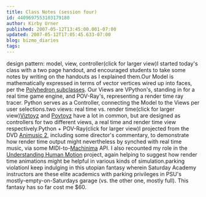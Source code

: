 ```yaml
---
title: Class Notes (session four)
id: 4409697553103179180
author: Kirby Urner
published: 2007-05-12T13:45:00.001-07:00
updated: 2007-05-12T17:05:45.633-07:00
blog: bizmo_diaries
tags: 
---
```


[](https://blogger.googleusercontent.com/img/b/R29vZ2xl/AVvXsEgmSm22XPp7kYrM-Uv-q8ACKOAwgUTSbdO9lJjrrTRCId15VZ7-4FXkBTdpCZszRlwtWCyzwC_UTEv7xTtvT_zjiqFKaN-_8fi16loUUq4bfEfThh0RxFnlFDtab7p7yzvsCNGh/s1600-h/handout1of2.png)design pattern: model, view, controller(click for larger view)I started today's class with a two page handout, and encouraged students to take some notes by writing on the handouts as I explained them.Our Model is mathematically expressed in terms of vector vertices wired up into faces, per the [Polyhedron subclasses](http://www.4dsolutions.net/cgi-bin/py2html.cgi?script=/ocn/python/polyhedra.py). Our Views are VPython's, standing in for a real time game engine, and POV-Ray's, representing a render time ray tracer. Python serves as a Controller, connecting the Model to the Views per user selections.[](https://blogger.googleusercontent.com/img/b/R29vZ2xl/AVvXsEjY082C2GTR4FCvFdU3gURVKq5opQeBLMHm8The-HpIf9b5q7J4wUDp6-W4OPhf5n_O1s6hhfTeDsXr1f1OQu9oLo_Sv_28uy7UAKopDP1PxzwBkzYbtFt7y9PHYxxycNu6eoOu/s1600-h/handout2of2.png)two views: real time vs. render time(click for larger view)[Viztoyz](http://www.4dsolutions.net/cgi-bin/py2html.cgi?script=/ocn/python/viztoyz.py) and [Povtoyz](http://www.4dsolutions.net/cgi-bin/py2html.cgi?script=/ocn/python/povtoyz.py) have a lot in common, but are designed as controllers for two different views, a real time and render time view respectively.[](https://blogger.googleusercontent.com/img/b/R29vZ2xl/AVvXsEgHBnyIMMj030r6ujaW8Vv_cRI21ArN9xdAalVmIbxzNRSD3O5daf8BB0hy5qAX8Dvkdr5XIMGZ4PbfugD-WeGI7ixBnTB_R_flb8zbP8rds9I1C_aUIHuNEdSk-U2oV03XU0t7/s1600-h/icosahedron.png)Python + POV-Ray(click for larger view)I projected from the DVD [Animusic 2](http://www.animusic.com/dvd-info-clips-2.html), including some director's commentary, to demonstrate how render time output might nevertheless by synched with real time music, via some MIDI-to-[Machinima](http://britannicadreams.com/) API. I also recounted my role in the [Understanding Human Motion](http://controlroom.blogspot.com/2007/05/prepping-for-class.html) project, again helping to suggest how render time animations might be helpful in various kinds of simulation.[](https://blogger.googleusercontent.com/img/b/R29vZ2xl/AVvXsEiGaB0o4izxcY54eDRfiCf2HoHtktgo1u0NCCOajFwRzSW7jk1R__foU71_7x-EexTu1qyGKkwPoc7MUQhBB6SIiEmD-jWENvhRHdBbzSrQGFjcTjzBdRnGwJT6KPW_LNQqNWiU/s1600-h/parkingviolation.png)parking violationI keep indulging in this utopian fantasy wherein Saturday Academy instructors are these elite academics with parking privileges in PSU's mostly-empty-on-Saturdays garage (vs. the other one, mostly full). This fantasy has so far cost me $60.